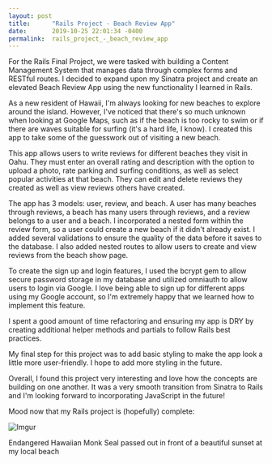 ```yaml
---
layout: post
title:      "Rails Project - Beach Review App"
date:       2019-10-25 22:01:34 -0400
permalink:  rails_project_-_beach_review_app
---
```



For the Rails Final Project, we were tasked with building a Content Management System that manages data through complex forms and RESTful routes. I decided to expand upon my Sinatra project and create an elevated Beach Review App using the new functionality I learned in Rails.

As a new resident of Hawaii, I'm always looking for new beaches to explore around the island. However, I've noticed that there's so much unknown when looking at Google Maps, such as if the beach is too rocky to swim or if there are waves suitable for surfing (it's a hard life, I know). I created this app to take some of the guesswork out of visiting a new beach. 

This app allows users to write reviews for different beaches they visit in Oahu. They must enter an overall rating and description with the option to upload a photo, rate parking and surfing conditions, as well as select popular activities at that beach. They can edit and delete reviews they created as well as view reviews others have created.

The app has 3 models: user, review, and beach. A user has many beaches through reviews, a beach has many users through reviews, and a review belongs to a user and a beach. I incorporated a nested form within the review form, so a user could create a new beach if it didn't already exist. I added several validations to ensure the quality of the data before it saves to the database. I also added nested routes to allow users to create and view reviews from the beach show page.

To create the sign up and login features, I used the bcrypt gem to allow secure password storage in my database and utilized omniauth to allow users to login via Google. I love being able to sign up for different apps using my Google account, so I'm extremely happy that we learned how to implement this feature.

I spent a good amount of time refactoring and ensuring my app is DRY by creating additional helper methods and partials to follow Rails best practices.

My final step for this project was to add basic styling to make the app look a little more user-friendly. I hope to add more styling in the future.

Overall, I found this project very interesting and love how the concepts are building on one another. It was a very smooth transition from Sinatra to Rails and I'm looking forward to incorporating JavaScript in the future! 

Mood now that my Rails project is (hopefully) complete: 

![Imgur](https://i.imgur.com/9vF9Vm3l.jpg)

Endangered Hawaiian Monk Seal passed out in front of a beautiful sunset at my local beach
